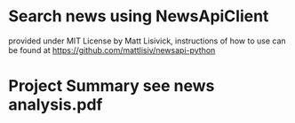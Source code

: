# Search news using NewsApiClient

provided under MIT License by Matt Lisivick, instructions of how to use can be found at https://github.com/mattlisiv/newsapi-python

# Project Summary see news analysis.pdf
